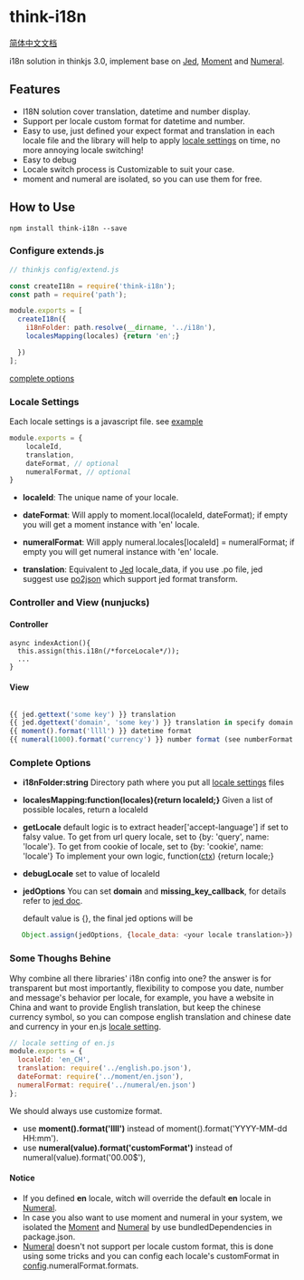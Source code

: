 # think-i18n
[简体中文文档](https://github.com/thinkjs/think-i18n/blob/master/README_ch_CN.md)

i18n solution in thinkjs 3.0, implement base on [Jed](https://github.com/messageformat/Jed), [Moment](https://github.com/moment/moment/) and [Numeral](https://github.com/adamwdraper/Numeral-js).

## Features
 - I18N solution cover translation, datetime and number display.
 - Support per locale custom format for datetime and number.
 - Easy to use, just defined your expect format and translation in each locale file and the library will help to apply [locale settings](#locale-settings) on time, no more annoying locale switching!
 - Easy to debug
 - Locale switch process is Customizable to suit your case.
 - moment and numeral are isolated, so you can use them for free.

## How to Use
    npm install think-i18n --save

### Configure extends.js

```js
// thinkjs config/extend.js

const createI18n = require('think-i18n');
const path = require('path');

module.exports = [
  createI18n({
    i18nFolder: path.resolve(__dirname, '../i18n'),
    localesMapping(locales) {return 'en';}

  })
];

```
[complete options](#complete-options)

### Locale Settings

Each locale settings is a javascript file. see [example](https://github.com/thinkjs/think-i18n/blob/master/i18n_example/en.js)
```js
module.exports = {
    localeId,
    translation,
    dateFormat, // optional
    numeralFormat, // optional
}
```

- **localeId**: The unique name of your locale.

- **dateFormat**: Will apply to moment.local(localeId, dateFormat); if empty you will get a moment instance with 'en' locale.
- **numeralFormat**: Will apply numeral.locales[localeId] = numeralFormat; if empty you will get numeral instance with 'en' locale.
- **translation**: Equivalent to [Jed](https://github.com/messageformat/Jed) locale_data, if you use .po file, jed suggest use [po2json](https://www.npmjs.com/package/po2json) which support jed format transform.



### Controller and View (nunjucks)

####  Controller

    async indexAction(){
      this.assign(this.i18n(/*forceLocale*/));
      ...
    }

####  View

```js

{{ jed.gettext('some key') }} translation
{{ jed.dgettext('domain', 'some key') }} translation in specify domain
{{ moment().format('llll') }} datetime format
{{ numeral(1000).format('currency') }} number format (see numberFormat.formats)

```

### Complete Options
- **i18nFolder:string**
  Directory path where you put all [locale settings](#locale-settings) files
- **localesMapping:function(locales){return localeId;}**
  Given a list of possible locales, return a localeId
- **getLocale**
  default logic is to extract header['accept-language'] if set to falsy value.
  To get from url query locale, set to {by: 'query', name: 'locale'}.
  To get from cookie of locale, set to {by: 'cookie', name: 'locale'}
  To implement your own logic, function([ctx](https://github.com/koajs/koa/blob/master/docs/api/context.md)) {return locale;}

- **debugLocale**
  set to value of localeId

- **jedOptions**
  You can set **domain** and **missing_key_callback**, for details refer to [jed doc](http://messageformat.github.io/Jed/).

  default value is {}, the final jed options will be

``` js
   Object.assign(jedOptions, {locale_data: <your locale translation>})
```

### Some Thoughs Behine
  Why combine all there libraries' i18n config into one? the answer is for transparent but most importantly, flexibility to compose you date, number and message's behavior per locale, for example, you have a website in China and want to provide English translation, but keep the chinese currency symbol, so you can compose english translation and chinese date and currency in your en.js [locale setting](#locale-setting).
  ```javascript
  // locale setting of en.js
  module.exports = {
    localeId: 'en_CH',
    translation: require('../english.po.json'),
    dateFormat: require('../moment/en.json'),
    numeralFormat: require('../numeral/en.json')
  };
  ```

We should always use customize format.
  - use **moment().format('llll')**  instead of moment().format('YYYY-MM-dd HH:mm').
  - use **numeral(value).format('customFormat')** instead of numeral(value).format('00.00$'),


#### Notice
- If you defined **en** locale, witch will override the default **en** locale in [Numeral](https://github.com/adamwdraper/Numeral-js).
- In case you also want to use moment and numeral in your system, we isolated the [Moment](https://github.com/moment/moment/) and [Numeral](https://github.com/adamwdraper/Numeral-js) by use bundledDependencies in package.json.
- [Numeral](https://github.com/adamwdraper/Numeral-js) doesn't not support per locale custom format,  this is done using some tricks and you can config each locale's customFormat in [config](https://github.com/thinkjs/think-i18n/blob/master/i18n_example/en.js).numeralFormat.formats.


